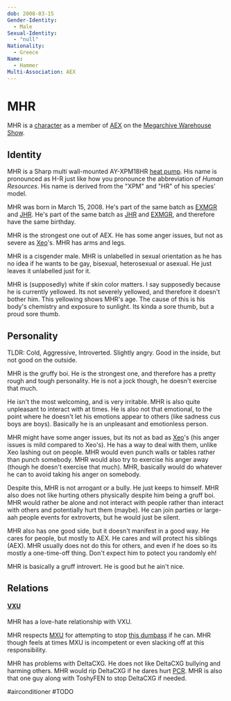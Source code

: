 ```yaml
---
dob: 2008-03-15
Gender-Identity:
  - Male
Sexual-Identity:
  - "null"
Nationality:
  - Greece
Name:
  - Hammer
Multi-Association: AEX
---
```

# MHR

MHR is a [character](../../../Characters.md) as a member of [AEX](AEX.md) on the [Megarchive Warehouse Show](../../../../Megarchive%20Warehouse%20Show/Megarchive%20Warehouse%20Show.md).
## Identity

MHR is a Sharp multi wall-mounted AY-XPM18HR [heat pump](../../../Species/Air%20Conditioners.md). His name is pronounced as H-R just like how you pronounce the abbreviation of *Human Resources*. His name is derived from the "XPM" and "HR" of his species' model.

MHR was born in March 15, 2008. He's part of the same batch as [EXMGR](EXMGR.md) and [JHR](JHR.md). He's part of the same batch as [JHR](JHR.md) and [EXMGR](EXMGR.md), and therefore have the same birthday.

MHR is the strongest one out of AEX. He has some anger issues, but not as severe as [Xeo](../Xeo.md)'s.
MHR has arms and legs.

MHR is a cisgender male. MHR is unlabelled in sexual orientation as he has no idea if he wants to be gay, bisexual, heterosexual or asexual. He just leaves it unlabelled just for it.

MHR is (supposedly) white if skin color matters. I say supposedly because he is currently yellowed. Its not severely yellowed, and therefore it doesn't bother him. This yellowing shows MHR's age. The cause of this is his body's chemistry and exposure to sunlight. Its kinda a sore thumb, but a proud sore thumb.

## Personality

TLDR: Cold, Aggressive, Introverted. Slightly angry. Good in the inside, but not good on the outside.

MHR is the gruffy boi. He is the strongest one, and therefore has a pretty rough and tough personality. He is not a jock though, he doesn't exercise that much.

He isn't the most welcoming, and is very irritable. MHR is also quite unpleasant to interact with at times. He is also not that emotional, to the point where he doesn't let his emotions appear to others (like sadness cus boys are boys). Basically he is an unpleasant and emotionless person.

MHR might have some anger issues, but its not as bad as [Xeo](../Xeo.md)'s (his anger issues is mild compared to Xeo's). He has a way to deal with them, unlike Xeo lashing out on people. MHR would even punch walls or tables rather than punch somebody. MHR would also try to exercise his anger away (though he doesn't exercise that much). MHR, basically would do whatever he can to avoid taking his anger on somebody.

Despite this, MHR is not arrogant or a bully. He just keeps to himself. MHR also does not like hurting others physically despite him being a gruff boi. MHR would rather be alone and not interact with people rather than interact with others and potentially hurt them (maybe). He can join parties or large-aah people events for extroverts, but he would just be silent.

MHR also has one good side, but it doesn't manifest in a good way. He cares for people, but mostly to AEX. He cares and will protect his siblings (AEX). MHR usually does not do this for others, and even if he does so its mostly a one-time-off thing. Don't expect him to potect you randomly eh!

MHR is basically a gruff introvert. He is good but he ain't nice.

## Relations

#### [VXU](../VXU.md)
MHR has a love-hate relationship with VXU.

MHR respects [MXU](../VXU.md#MXU) for attempting to stop [this dumbass](../VXU.md#DeltaCXG) if he can. MHR though feels at times MXU is incompetent or even slacking off at this responsibility.

MHR has problems with DeltaCXG. He does not like DeltaCXG bullying and harming others. MHR would rip DeltaCXG if he dares hurt [PCR](#PCR). MHR is also that one guy along with ToshyFEN to stop DeltaCXG if needed.

#airconditioner #TODO 